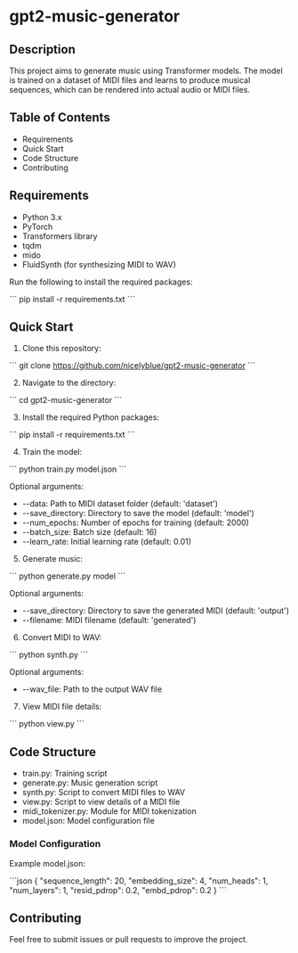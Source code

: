 # gpt2-music-generator

## Description

This project aims to generate music using Transformer models. The model is trained on a dataset of MIDI files and learns to produce musical sequences, which can be rendered into actual audio or MIDI files.

## Table of Contents

- Requirements
- Quick Start
- Code Structure
- Contributing

## Requirements

- Python 3.x
- PyTorch
- Transformers library
- tqdm
- mido
- FluidSynth (for synthesizing MIDI to WAV)

Run the following to install the required packages:

\`\`\`
pip install -r requirements.txt
\`\`\`

## Quick Start

1. Clone this repository:

\`\`\`
git clone https://github.com/nicelyblue/gpt2-music-generator
\`\`\`

2. Navigate to the directory:

\`\`\`
cd gpt2-music-generator
\`\`\`

3. Install the required Python packages:

\`\`\`
pip install -r requirements.txt
\`\`\`

4. Train the model:

\`\`\`
python train.py model.json
\`\`\`

Optional arguments:

- --data: Path to MIDI dataset folder (default: 'dataset')
- --save_directory: Directory to save the model (default: 'model')
- --num_epochs: Number of epochs for training (default: 2000)
- --batch_size: Batch size (default: 16)
- --learn_rate: Initial learning rate (default: 0.01)

5. Generate music:

\`\`\`
python generate.py model
\`\`\`

Optional arguments:

- --save_directory: Directory to save the generated MIDI (default: 'output')
- --filename: MIDI filename (default: 'generated')

6. Convert MIDI to WAV:

\`\`\`
python synth.py <input-midi-file>
\`\`\`

Optional arguments:

- --wav_file: Path to the output WAV file

7. View MIDI file details:

\`\`\`
python view.py <path-to-midi-file>
\`\`\`

## Code Structure

- train.py: Training script
- generate.py: Music generation script
- synth.py: Script to convert MIDI files to WAV
- view.py: Script to view details of a MIDI file
- midi_tokenizer.py: Module for MIDI tokenization
- model.json: Model configuration file

### Model Configuration

Example model.json:

\`\`\`json
{
    "sequence_length": 20,
    "embedding_size": 4,
    "num_heads": 1,
    "num_layers": 1,
    "resid_pdrop": 0.2,
    "embd_pdrop": 0.2
}
\`\`\`

## Contributing

Feel free to submit issues or pull requests to improve the project.
